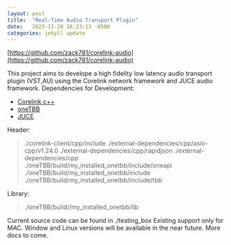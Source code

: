 ```yaml
---
layout: post
title:  "Real-Time Audio Transport Plugin"
date:   2023-11-28 16:23:13 -0500
categories: jekyll update
---
```


[https://github.com/zack781/corelink-audio](https://github.com/zack781/corelink-audio)

This project aims to develope a high fidelity low latency audio transport plugin (VST,AU) using the Corelink network framework and JUCE audio framework.
Dependencies for Development:

- [Corelink c++](https://cpp-docs.hsrn.nyu.edu/)
- [oneTBB](https://github.com/oneapi-src/oneTBB)
- [JUCE](https://juce.com)

Header:

> ./corelink-client/cpp/include
> ./external-dependencies/cpp/asio-cpp/v1.24.0
> ./external-dependencies/cpp/rapidjson
> ./external-dependencies/cpp
> ./oneTBB/build/my_installed_onetbb/include/oneapi
> ./oneTBB/build/my_installed_onetbb/include
> ./oneTBB/build/my_installed_onetbb/include/tbb

Library:

> ./oneTBB/build//my_installed_onetbb/lib

Current source code can be found in ./testing_box
Existing support only for MAC. Window and Linux versions will be available in the near future.
More docs to come.
